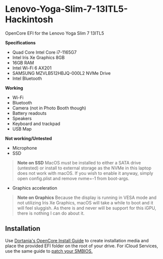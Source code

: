 # Lenovo-Yoga-Slim-7-13ITL5-Hackintosh

OpenCore EFI for the Lenovo Yoga Slim 7 13ITL5

**Specifications**

- Quad Core Intel Core i7-1165G7
- Intel Iris Xe Graphics 8GB
- 16GB RAM
- Intel Wi-Fi 6 AX201
- SAMSUNG MZVLB512HBJQ-000L2 NVMe Drive
- Intel Bluetooth

**Working**

 - Wi-Fi
 - Bluetooth
 - Camera (not in Photo Booth though)
 - Battery readouts
 - Speakers
 - Keyboard and trackpad
 - USB Map

**Not working/Untested**
- Microphone
- SSD
>**Note on SSD**
>MacOS *must* be installed to either a SATA drive (untested) or install to external storage as the NVMe in this laptop does not work with macOS. If you wish to enable it anyway, simply open config.plist and remove nvme=-1 from boot-args.
- Graphics acceleration
> **Note on Graphics**
> Because the display is running in VESA mode and not utilizing  Iris Xe Graphics, macOS will take a while to boot and it will feel sluggish. As there is and never will be support for this iGPU, there is nothing I can do about it.

**Installation**
-
Use [Dortania's OpenCore Install Guide](https://dortania.github.io/OpenCore-Install-Guide/installer-guide/) to create installation media and place the provided EFI folder on the  root of your drive. For iCloud Services, use the same guide to [patch your SMBIOS.](https://dortania.github.io/OpenCore-Post-Install/universal/iservices.html)
